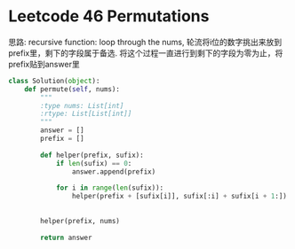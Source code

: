 # Leetcode 46 Permutations    
思路: recursive function: loop through the nums, 轮流将i位的数字挑出来放到prefix里，剩下的字段属于备选. 将这个过程一直进行到剩下的字段为零为止，将prefix贴到answer里

``` Python
class Solution(object):
    def permute(self, nums):
        """
        :type nums: List[int]
        :rtype: List[List[int]]
        """
        answer = []
        prefix = []
        
        def helper(prefix, sufix):
            if len(sufix) == 0:
                answer.append(prefix)
                
            for i in range(len(sufix)):
                helper(prefix + [sufix[i]], sufix[:i] + sufix[i + 1:]) 
                
        
        helper(prefix, nums)
        
        return answer
```
